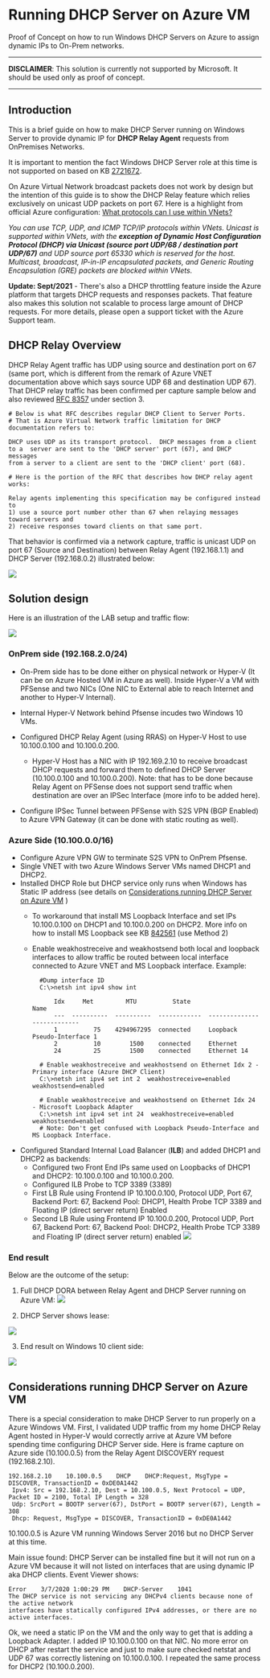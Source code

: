 
# Running DHCP Server on Azure VM

Proof of Concept on how to run Windows DHCP Servers on Azure to assign dynamic IPs to On-Prem networks.

***
**DISCLAIMER**: This solution is currently not supported by Microsoft. It should be used only as proof of concept.
***

## Introduction

This is a brief guide on how to make DHCP Server running on Windows Server to provide dynamic IP for **DHCP Relay Agent** requests from OnPremises Networks.

It is important to mention the fact Windows DHCP Server role at this time is not supported on based on KB [2721672](https://support.microsoft.com/en-us/help/2721672/microsoft-server-software-support-for-microsoft-azure-virtual-machines).

On Azure Virtual Network broadcast packets does not work by design but the intention of this guide is to show the DHCP Relay feature which relies exclusively on unicast UDP packets on port 67. Here is a highlight from official Azure configuration: [What protocols can I use within VNets?](https://docs.microsoft.com/en-us/azure/virtual-network/virtual-networks-faq#what-protocols-can-i-use-within-vnets)

_You can use TCP, UDP, and ICMP TCP/IP protocols within VNets. Unicast is supported within VNets, with the **exception of Dynamic Host Configuration Protocol (DHCP) via Unicast (source port UDP/68 / destination port UDP/67)** and UDP source port 65330 which is reserved for the host. Multicast, broadcast, IP-in-IP encapsulated packets, and Generic Routing Encapsulation (GRE) packets are blocked within VNets._

**Update: Sept/2021** - There's also a DHCP throttling feature inside the Azure platform that targets DHCP requests and responses packets. That feature also makes this solution not scalable to process large amount of DHCP requests. For more details, please open a support ticket with the Azure Support team.

## DHCP Relay Overview

DHCP Relay Agent traffic has UDP using  source and destination port on 67 (same port, which is different from the remark of Azure VNET documentation above which says source UDP 68 and destination UDP 67). That DHCP relay traffic has been confirmed per capture sample below and also reviewed [RFC 8357](https://tools.ietf.org/html/rfc8357#section-3) under section 3.

    # Below is what RFC describes regular DHCP Client to Server Ports. 
    # That is Azure Virtual Network traffic limitation for DHCP documentation refers to:
    
    DHCP uses UDP as its transport protocol.  DHCP messages from a client
    to a  server are sent to the 'DHCP server' port (67), and DHCP messages
    from a server to a client are sent to the 'DHCP client' port (68).
    
    # Here is the portion of the RFC that describes how DHCP relay agent works:
    
    Relay agents implementing this specification may be configured instead to 
    1) use a source port number other than 67 when relaying messages toward servers and 
    2) receive responses toward clients on that same port. 

That behavior is confirmed via a network capture, traffic is unicast UDP on port 67 (Source and Destination) between Relay Agent (192.168.1.1) and DHCP Server (192.168.0.2) illustrated below:

![](./media/image1.png)

## Solution design

Here is an illustration of the LAB setup and traffic flow:

![](./media/image2.png)

### OnPrem side (192.168.2.0/24)

- On-Prem side has to be done either on physical network or Hyper-V (It can be on Azure Hosted VM in Azure as well). Inside Hyper-V a VM with PFSense and two NICs (One NIC to External able to reach Internet and another to Hyper-V Internal).

- Internal Hyper-V Network behind Pfsense incudes two Windows 10 VMs.  
- Configured DHCP Relay Agent (using RRAS) on Hyper-V Host to use 10.100.0.100 and 10.100.0.200.
    - Hyper-V Host has a NIC with IP 192.169.2.10 to receive broadcast DHCP requests and forward them to defined DHCP Server (10.100.0.100 and 10.100.0.200).
    Note: that has to be done because Relay Agent on PFSense does not support send traffic when destination are over an IPSec Interface (more info to be added here).
- Configure IPSec Tunnel between PFSense with S2S VPN (BGP Enabled) to Azure VPN Gateway (it can be done with static routing as well).

### Azure Side (10.100.0.0/16)

- Configure Azure VPN GW to terminate S2S VPN to OnPrem Pfsense. 
- Single VNET with two Azure Windows Server VMs named DHCP1 and DHCP2.
- Installed DHCP Role but DHCP service only runs when Windows has Static IP address (see details on [Considerations running DHCP Server on Azure VM](#considerations-running-dhcp-server-on-azure-vm) )
    - To workaround that install MS Loopback Interface and set IPs 10.100.0.100 on DHCP1 and 10.100.0.200 on DHCP2.
    More info on how to install MS Loopback see KB [842561](https://support.microsoft.com/en-us/help/842561/) (use Method 2)
    - Enable weakhostreceive and weakhostsend both local and loopback interfaces to allow traffic be routed between local interface connected to Azure VNET and MS Loopback interface. Example:

            #Dump interface ID
            C:\>netsh int ipv4 show int

                Idx     Met         MTU          State                Name
                ---  ----------  ----------  ------------  ---------------------------
                1          75    4294967295  connected     Loopback Pseudo-Interface 1
                2          10        1500    connected     Ethernet
                24         25        1500    connected     Ethernet 14
            
            # Enable weakhostreceive and weakhostsend on Ethernet Idx 2 - Primary interface (Azure DHCP Client)
            C:\>netsh int ipv4 set int 2  weakhostreceive=enabled weakhostsend=enabled
            
            # Enable weakhostreceive and weakhostsend on Ethernet Idx 24 - Microsoft Loopback Adapter
            C:\>netsh int ipv4 set int 24  weakhostreceive=enabled weakhostsend=enabled
            # Note: Don't get confused with Loopback Pseudo-Interface and MS Loopback Interface.

- Configured Standard Internal Load Balancer (**ILB**) and added DHCP1 and DHCP2 as backends:
    - Configured two Front End IPs same used on Loopbacks of DHCP1 and DHCP2: 10.100.0.100 and 10.100.0.200.
    - Configured ILB Probe to TCP 3389 (3389)
    - First LB Rule using Frontend IP 10.100.0.100, Protocol UDP, Port 67, Backend Port: 67, Backend Pool: DHCP1, Health Probe TCP 3389 and Floating IP (direct server return) Enabled
    - Second LB Rule using Frontend IP 10.100.0.200, Protocol UDP, Port 67, Backend Port: 67, Backend Pool: DHCP2, Health Probe TCP 3389 and Floating IP (direct server return) enabled
            ![](./media/image3.png)

### End result

Below are the outcome of the setup:

1. Full  DHCP DORA between Relay Agent and DHCP Server running on Azure VM:
![](./media/image4.png)

2. DHCP Server shows lease:

![](./media/image5.png) 

3. End result on Windows 10 client side:

![](./media/image6.png) 

## Considerations running DHCP Server on Azure VM

There is a special consideration to make DHCP Server to run properly on a Azure Windows VM. First, I validated UDP traffic from my home DHCP Relay Agent hosted in Hyper-V would correctly arrive at Azure VM before spending time configuring DHCP Server side. Here is frame capture on Azure side (10.100.0.5) from the Relay Agent DISCOVERY request (192.168.2.10).
 
    192.168.2.10    10.100.0.5    DHCP    DHCP:Request, MsgType = DISCOVER, TransactionID = 0xDE0A1442
     Ipv4: Src = 192.168.2.10, Dest = 10.100.0.5, Next Protocol = UDP, Packet ID = 2100, Total IP Length = 328
     Udp: SrcPort = BOOTP server(67), DstPort = BOOTP server(67), Length = 308
     Dhcp: Request, MsgType = DISCOVER, TransactionID = 0xDE0A1442
 
10.100.0.5 is Azure VM running Windows Server 2016 but no DHCP Server at this time. 

Main issue found: DHCP Server can be installed fine but it will not run on a Azure VM because it will not listed on interfaces that are using dynamic IP aka DHCP clients. Event Viewer shows:

    Error    3/7/2020 1:00:29 PM    DHCP-Server    1041 
    The DHCP service is not servicing any DHCPv4 clients because none of the active network 
    interfaces have statically configured IPv4 addresses, or there are no active interfaces.

Ok, we need a static IP on the VM and the only way to get that is adding a Loopback Adapter. I added IP 10.100.0.100 on that NIC. No more error on DHCP after restart the service and just to make sure checked netstat and UDP 67 was correctly listening on 10.100.0.100. I repeated the same process for DHCP2 (10.100.0.200).
